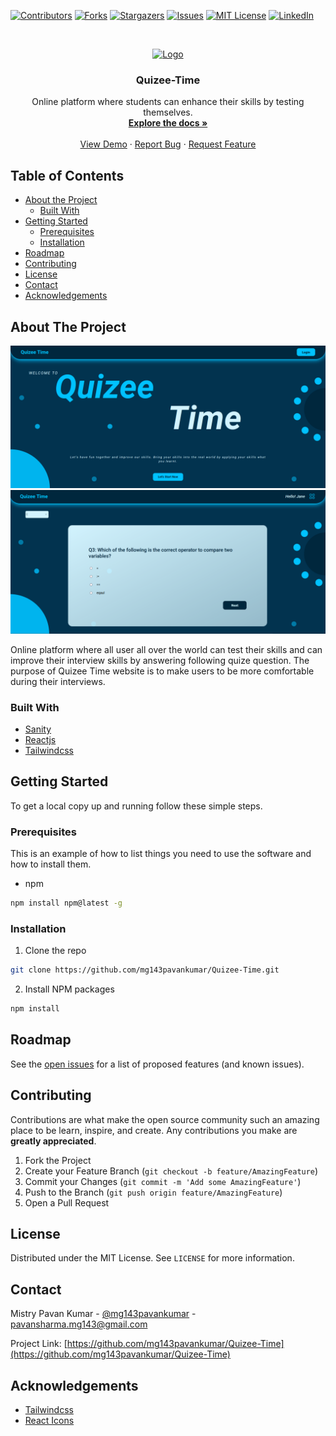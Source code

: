[![Contributors][contributors-shield]][contributors-url]
[![Forks][forks-shield]][forks-url]
[![Stargazers][stars-shield]][stars-url]
[![Issues][issues-shield]][issues-url]
[![MIT License][license-shield]][license-url]
[![LinkedIn][linkedin-shield]][linkedin-url]


<!-- PROJECT LOGO -->
<br />
<p align="center">
  <a href="https://github.com/mg143pavankumar/Quizee-Time">
    <img src="./public/assets/qtlogo.png" alt="Logo" width="20%" height="20%">
  </a>

  <h3 align="center">Quizee-Time</h3>

  <p align="center">
    Online platform where students can enhance their skills by testing themselves. 
    <br />
    <a href="https://github.com/mg143pavankumar/Quizee-Time
"><strong>Explore the docs »</strong></a>
    <br />
    <br />
    <a href="https://github.com/mg143pavankumar/Quizee-Time
">View Demo</a>
    ·
    <a href="https://github.com/mg143pavankumar/Quizee-Time
/issues">Report Bug</a>
    ·
    <a href="https://github.com/mg143pavankumar/Quizee-Time
/issues">Request Feature</a>
  </p>
</p>



<!-- TABLE OF CONTENTS -->
## Table of Contents

* [About the Project](#about-the-project)
  * [Built With](#built-with)
* [Getting Started](#getting-started)
  * [Prerequisites](#prerequisites)
  * [Installation](#installation)
* [Roadmap](#roadmap)
* [Contributing](#contributing)
* [License](#license)
* [Contact](#contact)
* [Acknowledgements](#acknowledgements)



<!-- ABOUT THE PROJECT -->
## About The Project

<img src="./public/assets/quize-time-home-page-screenshot.png" />
<img src="./public/assets/quize-time-dashboad-page.png" />

Online platform where all user all over the world can test their skills and can improve their interview skills by answering following quize question.
The purpose of Quizee Time website is to make users to be more comfortable during their interviews.

### Built With

* [Sanity](https://www.sanity.io/)
* [Reactjs](https://reactjs.org/)
* [Tailwindcss](https://tailwindcss.com/)



<!-- GETTING STARTED -->
## Getting Started

To get a local copy up and running follow these simple steps.

### Prerequisites

This is an example of how to list things you need to use the software and how to install them.
* npm
```sh
npm install npm@latest -g
```

### Installation

1. Clone the repo
```sh
git clone https://github.com/mg143pavankumar/Quizee-Time.git
```
2. Install NPM packages
```sh
npm install
```

<!-- ROADMAP -->
## Roadmap

See the [open issues](https://github.com/mg143pavankumar/Quizee-Time/issues) for a list of proposed features (and known issues).



<!-- CONTRIBUTING -->
## Contributing

Contributions are what make the open source community such an amazing place to be learn, inspire, and create. Any contributions you make are **greatly appreciated**.

1. Fork the Project
2. Create your Feature Branch (`git checkout -b feature/AmazingFeature`)
3. Commit your Changes (`git commit -m 'Add some AmazingFeature'`)
4. Push to the Branch (`git push origin feature/AmazingFeature`)
5. Open a Pull Request



<!-- LICENSE -->
## License

Distributed under the MIT License. See `LICENSE` for more information.



<!-- CONTACT -->
## Contact

Mistry Pavan Kumar  - [@mg143pavankumar](https://twitter.com/mg143pavankumar) - pavansharma.mg143@gmail.com

Project Link: [https://github.com/mg143pavankumar/Quizee-Time](https://github.com/mg143pavankumar/Quizee-Time)



<!-- ACKNOWLEDGEMENTS -->
## Acknowledgements

* [Tailwindcss](https://tailwindcss.com/)
* [React Icons](https://react-icons.github.io/react-icons/)






<!-- MARKDOWN LINKS & IMAGES -->
<!-- https://www.markdownguide.org/basic-syntax/#reference-style-links -->
[contributors-shield]: https://img.shields.io/github/contributors/mg143pavankumar/Quizee-Time.svg?style=flat-square
[contributors-url]: https://github.com/mg143pavankumar/Quizee-Time/graphs/contributors
[forks-shield]: https://img.shields.io/github/forks/mg143pavankumar/Quizee-Time.svg?style=flat-square
[forks-url]: https://github.com/mg143pavankumar/Quizee-Time/network/members
[stars-shield]: https://img.shields.io/github/stars/mg143pavankumar/Quizee-Time.svg?style=flat-square
[stars-url]: https://github.com/mg143pavankumar/Quizee-Time/stargazers
[issues-shield]: https://img.shields.io/github/issues/mg143pavankumar/Quizee-Time.svg?style=flat-square
[issues-url]: https://github.com/mg143pavankumar/Quizee-Time/issues
[license-shield]: https://img.shields.io/github/license/mg143pavankumar/Quizee-Time.svg?style=flat-square
[license-url]: https://github.com/mg143pavankumar/Quizee-Time/blob/master/LICENSE.txt
[linkedin-shield]: https://img.shields.io/badge/-LinkedIn-black.svg?style=flat-square&logo=linkedin&colorB=555
[linkedin-url]: https://linkedin.com/in/

